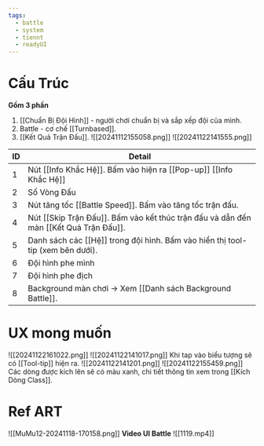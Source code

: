 ```yaml
---
tags:
  - battle
  - system
  - tiennt
  - readyUI
---
```

# Cấu Trúc
**Gồm 3 phần** 
1. [[Chuẩn Bị Đội Hình]] - người chơi chuẩn bị và sắp xếp đội của mình.
2. Battle - cơ chế [[Turnbased]]. 
3. [[Kết Quả Trận Đấu]].
![[20241112155058.png]]
![[20241122141555.png]]

| ID  | Detail                                                                                |
| --- | ------------------------------------------------------------------------------------- |
| 1   | Nút [[Info Khắc Hệ]]. Bấm vào hiện ra [[Pop-up]] [[Info Khắc Hệ]]                     |
| 2   | Số Vòng Đấu                                                                           |
| 3   | Nút tăng tốc [[Battle Speed]]. Bấm vào tăng tốc trận đấu.                             |
| 4   | Nút [[Skip Trận Đấu]]. Bấm vào kết thúc trận đấu và dẫn đến màn [[Kết Quả Trận Đấu]]. |
| 5   | Danh sách các [[Hệ]] trong đội hình. Bấm vào hiển thị tool-tip (xem bên dưới).        |
| 6   | Đội hình phe mình                                                                     |
| 7   | Đội hình phe địch                                                                     |
| 8   | Background màn chơi -> Xem [[Danh sách Background Battle]].                           |
# UX mong muốn 
![[20241122161022.png]]
![[20241122141017.png]]
Khi tap vào biểu tượng sẽ có [[Tool-tip]] hiện ra.
![[20241122141201.png]]
![[20241122155459.png]]
Các dòng được kích lên sẽ có màu xanh, chi tiết thông tin xem trong [[Kích Dòng Class]].
# Ref ART
![[MuMu12-20241118-170158.png]]
**Video UI Battle**
![[1119.mp4]]